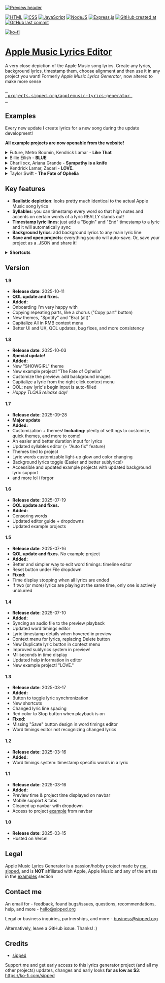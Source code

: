 [![Preview header](https://raw.githubusercontent.com/sippedaway/applemusic-lyrics-generator/refs/heads/main/github/preview.png)](#)

[![HTML](https://img.shields.io/badge/HTML-%23E34F26.svg?logo=html5&logoColor=white)](#)
[![CSS](https://img.shields.io/badge/CSS-1572B6?logo=css3&logoColor=fff)](#)
[![JavaScript](https://img.shields.io/badge/JavaScript-F7DF1E?logo=javascript&logoColor=000)](#)
[![NodeJS](https://img.shields.io/badge/Node.js-6DA55F?logo=node.js&logoColor=white)](#)
[![Express.js](https://img.shields.io/badge/Express.js-%23404d59.svg?logo=express&logoColor=%2361DAFB)](#)
[![GitHub created at](https://img.shields.io/github/created-at/sippedaway/applemusic-lyrics-generator)](#)
[![GitHub last commit](https://img.shields.io/github/last-commit/sippedaway/applemusic-lyrics-generator)](#)

[![ko-fi](https://ko-fi.com/img/githubbutton_sm.svg)](https://ko-fi.com/K3K31AMKAQ)

# [Apple Music Lyrics Editor](https://projects.sipped.org/applemusic-lyrics-generator)
A very close depiction of the Apple Music song lyrics. Create any lyrics, background lyrics, timestamp them, choose alignment and then use it in any project you want!
Formerly _Apple Music Lyrics Generator_, now altered to make more sense

[<kbd> <br> projects.sipped.org/applemusic-lyrics-generator <br> </kbd>](https://projects.sipped.org/applemusic-lyrics-generator)

## Examples
Every new update I create lyrics for a new song during the update development!

**All example projects are now openable from the website!**

<details>
<summary>Future, Metro Boomin, Kendrick Lamar - <b>Like That</b></summary>
  
- Multiple people
- Censored swear words

> [**Recommended**] Go to [the website](https://projects.sipped.org/) and click "Examples" in the nav-bar!

> [**Manual**] Alternatively, [download](https://github.com/sippedaway/applemusic-lyrics-generator/blob/main/examples/Future%2C%20Metro%20Boomin%2C%20Kendrick%20Lamar%20-%20Like%20That.json) the JSON 
</details>
<details>
<summary>Billie Eilish - <b>BLUE</b></summary>
  
- New background lyrics and vocals
- Advanced word timings
  
> [**Recommended**] Go to [the website](https://projects.sipped.org/) and click "Examples" in the nav-bar!

> [**Manual**] Alternatively, [download](https://github.com/sippedaway/applemusic-lyrics-generator/blob/main/examples/Billie%20Eilish%20-%20BLUE.json) the JSON

</details>
<details>
<summary>Charli xcx, Ariana Grande - <b>Sympathy is a knife</b></summary>
  
- Background lyrics
- Multiple people
  
> [**Recommended**] Go to [the website](https://projects.sipped.org/) and click "Examples" in the nav-bar!

> [**Manual**] Alternatively, [download](https://github.com/sippedaway/applemusic-lyrics-generator/blob/main/examples/Charli%20xcx%2C%20Ariana%20Grande%20-%20Sympathy%20is%20a%20knife.json) the JSON

</details>
<details>
<summary>Kendrick Lamar, Zacari - <b>LOVE.</b></summary>
  
- Background lyrics
- Multiple people

> [**Recommended**] Go to [the website](https://projects.sipped.org/) and click "Examples" in the nav-bar!

> [**Manual**] Alternatively, [download](https://raw.githubusercontent.com/sippedaway/applemusic-lyrics-generator/refs/heads/main/examples/Kendrick%20Lamar%2C%20Zacari%20-%20LOVE..json) the JSON
</details>
<details>
<summary>Taylor Swift - <b>The Fate of Ophelia</b></summary>
  
- Custom theme
- Background lyrics

> [**Recommended**] Go to [the website](https://projects.sipped.org/) and click "Examples" in the nav-bar!

> [**Manual**] Alternatively, [download](https://raw.githubusercontent.com/sippedaway/applemusic-lyrics-editor/refs/heads/main/examples/The%20Fate%20of%20Ophelia.json) the JSON
</details>

## Key features
- **Realistic depiction**: looks pretty much identical to the actual Apple Music song lyrics
- **Syllables**: you can timestamp every word so that high notes and accents on certain words of a lyric REALLY stands out!
- **Timestamp lyric lines**: just add a "Begin" and "End" timestamp to a lyric and it will automatically sync
- **Background lyrics**: add background lyrics to any main lyric line
- **Save and open projects**: everything you do will auto-save. Or, save your project as a .JSON and share it!

<details>
<summary><b>Shortcuts</b></summary>
  
Project:
- `F` - add line
- `Z` - play
- `X` - stop
- `Ctrl`+`S` - save project
- `Ctrl`+`O` - open project

Hovered lyric line:
- `S` - edit word timings
- `Q` - select left alignment
- `E` - select right alignment

</details>

## Version
#### 1.9
- **Release date**: 2025-10-11
- **QOL update and fixes.**
- **Added:**
- Onboarding I'm very happy with
- Copying repeating parts, like a chorus ("Copy part" button)
- New themes, "Spotify" and "Brat (alt)"
- Capitalize All in RMB context menu
- Better UI and UX, QOL updates, bug fixes, and more consistency
#### 1.8
- **Release date**: 2025-10-03
- **Special update!**
- **Added:**
- New "SHOWGIRL" theme
- New example project! "The Fate of Ophelia"
- Customize the preview: add background images
- Capitalize a lyric from the right click context menu
- QOL: new lyric's begin input is auto-filled
- *Happy TLOAS release day!*
#### 1.7
- **Release date**: 2025-09-28
- **Major update**
- **Added:**
- Customization + themes! **Including:** plenty of settings to customize, quick themes, and more to come!
- An easier and better duration input for lyrics
- Updated syllables editor (+ "Auto fix" feature)
- Themes tied to project
- Lyric words customizable light-up glow and color changing
- Background lyrics toggle (Easier and better sublyrics!)
- Accessible and updated example projects with updated background lyric support
- and more lol i forgor
#### 1.6
- **Release date**: 2025-07-19
- **QOL update and fixes.**
- **Added:**
- Censoring words
- Updated editor guide + dropdowns
- Updated example projects
#### 1.5
- **Release date**: 2025-07-16
- **QOL update and fixes.** No example project
- **Added:**
- Better and simpler way to edit word timings: timeline editor
- Reset button under File dropdown
- **Fixed:**
- Time display stopping when all lyrics are ended
- If two (or more) lyrics are playing at the same time, only one is actively unblurred
#### 1.4
- **Release date**: 2025-07-10
- **Added:**
- Syncing an audio file to the preview playback
- Updated word timings editor
- Lyric timestamp details when hovered in preview
- Context menu for lyrics, replacing Delete button
- New Duplicate lyric button in context menu
- Improved sublyrics system in preview!
- Miliseconds in time display
- Updated help information in editor
- New example project! "LOVE."
#### 1.3
- **Release date**: 2025-03-17
- **Added:**
- Button to toggle lyric synchronization
- New shortcuts
- Changed lyric line spacing
- Red color to Stop button when playback is on
- **Fixed:**
- Missing "Save" button design in word timings editor
- Word timings editor not recognizing changed lyrics
#### 1.2
- **Release date**: 2025-03-16
- **Added:**
- Word timings system: timestamp specific words in a lyric
#### 1.1
- **Release date**: 2025-03-16
- **Added:**
- Preview time & project time displayed on navbar
- Mobile support & tabs
- Cleaned up navbar with dropdown
- Access to project [example](#examples) from navbar
#### 1.0
- **Release date**: 2025-03-15
- Hosted on Vercel

## Legal
Apple Music Lyrics Generator is a passion/hobby project made by [me, sipped,](https://github.com/sippedaway) and is **NOT** affiliated with Apple, Apple Music and any of the artists in the [examples](#examples) section

## Contact me
An email for - feedback, found bugs/issues, questions, recommendations, help, and more - hello@sipped.org

Legal or business inquiries, partnerships, and more - business@sipped.org

Alternatively, leave a GitHub issue. Thanks! :)

## Credits
- [sipped](https://github.com/sippedaway)

Support me and get early access to this lyrics generator project (and all my other projects) updates, changes and early looks __for as low as $3__: https://ko-fi.com/sipped
